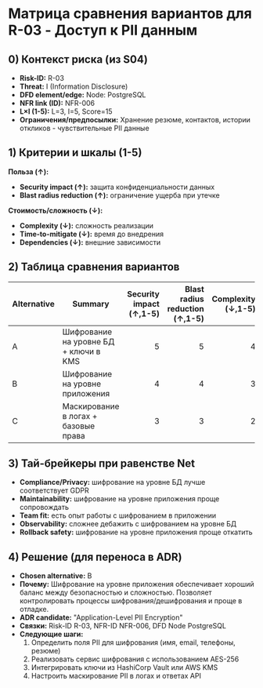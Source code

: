 # Матрица сравнения вариантов для R-03 - Доступ к PII данным

## 0) Контекст риска (из S04)

* **Risk-ID:** R-03
* **Threat:** I (Information Disclosure)
* **DFD element/edge:** Node: PostgreSQL
* **NFR link (ID):** NFR-006
* **L×I (1-5):** L=3, I=5, Score=15
* **Ограничения/предпосылки:** Хранение резюме, контактов, истории откликов - чувствительные PII данные

## 1) Критерии и шкалы (1-5)

**Польза (↑):**
- **Security impact (↑):** защита конфиденциальности данных
- **Blast radius reduction (↑):** ограничение ущерба при утечке

**Стоимость/сложность (↓):**
- **Complexity (↓):** сложность реализации
- **Time-to-mitigate (↓):** время до внедрения
- **Dependencies (↓):** внешние зависимости

## 2) Таблица сравнения вариантов

| Alternative | Summary | Security impact (↑,1-5) | Blast radius reduction (↑,1-5) | Complexity (↓,1-5) | Time-to-mitigate (↓,1-5) | Dependencies (↓,1-5) | **Benefit** | **Cost** | **Net** | Notes |
| ----------- | ------- | ----------------------: | -----------------------------: | -----------------: | -----------------------: | -------------------: | ----------: | -------: | ------: | ----- |
| A | Шифрование на уровне БД + ключи в KMS | 5 | 5 | 4 | 4 | 3 | **10** | **11** | **-1** | Максимальная защита, умеренная сложность |
| B | Шифрование на уровне приложения | 4 | 4 | 3 | 3 | 2 | **8** | **8** | **0** | Хорошая защита, проще реализация |
| C | Маскирование в логах + базовые права | 3 | 3 | 2 | 2 | 1 | **6** | **5** | **+1** | Минимальная защита, быстро |

## 3) Тай-брейкеры при равенстве Net

* **Compliance/Privacy:** шифрование на уровне БД лучше соответствует GDPR
* **Maintainability:** шифрование на уровне приложения проще сопровождать
* **Team fit:** есть опыт работы с шифрованием в приложении
* **Observability:** сложнее дебажить с шифрованием на уровне БД
* **Rollback safety:** шифрование на уровне приложения проще откатить

## 4) Решение (для переноса в ADR)

* **Chosen alternative:** B
* **Почему:** Шифрование на уровне приложения обеспечивает хороший баланс между безопасностью и сложностью. Позволяет контролировать процессы шифрования/дешифрования и проще в отладке.
* **ADR candidate:** "Application-Level PII Encryption"
* **Связки:** Risk-ID R-03, NFR-ID NFR-006, DFD Node PostgreSQL
* **Следующие шаги:**
  1. Определить поля PII для шифрования (имя, email, телефоны, резюме)
  2. Реализовать сервис шифрования с использованием AES-256
  3. Интегрировать ключи из HashiCorp Vault или AWS KMS
  4. Настроить маскирование PII в логах и ответах API
